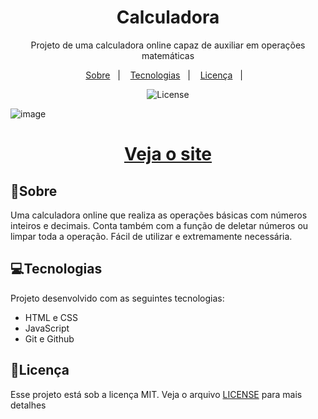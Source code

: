 <h1 align="center">
    Calculadora
</h1>

<p align="center">
Projeto de uma calculadora online capaz de auxiliar em operações matemáticas<br/>
</p>

<p align="center">
  <a href="#sobre">Sobre</a>&nbsp;&nbsp;&nbsp;|&nbsp;&nbsp;&nbsp;
  <a href="#tecnologias">Tecnologias</a>&nbsp;&nbsp;&nbsp;|&nbsp;&nbsp;&nbsp;
  <a href="#licen%C3%A7a">Licença</a>&nbsp;&nbsp;&nbsp;|&nbsp;&nbsp;&nbsp;
</p>

<p align="center">
  <img alt="License" src="https://img.shields.io/static/v1?label=license&message=MIT&color=49AA26&labelColor=000000">
</p>

![image](https://github.com/LucasVianaSampaio/Calculadora/assets/111457772/7d12f908-7f44-4421-8ebd-759b339d96c4)



<h1 align="center">
    <a href="#">Veja o site</a>
</h1>

## 📕Sobre
Uma calculadora online que realiza as operações básicas com números inteiros e decimais. Conta também com a função de deletar números ou limpar toda a operação. Fácil de utilizar e extremamente necessária.

## 💻Tecnologias
Projeto desenvolvido com as seguintes tecnologias: 
- HTML e CSS
- JavaScript
- Git e Github

## 📝Licença
Esse projeto está sob a licença MIT. Veja o arquivo <a href="#">LICENSE</a> para mais detalhes
